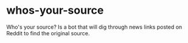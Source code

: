 # whos-your-source
Who's your source? Is a bot that will dig through news links posted on Reddit to find the original source. 
